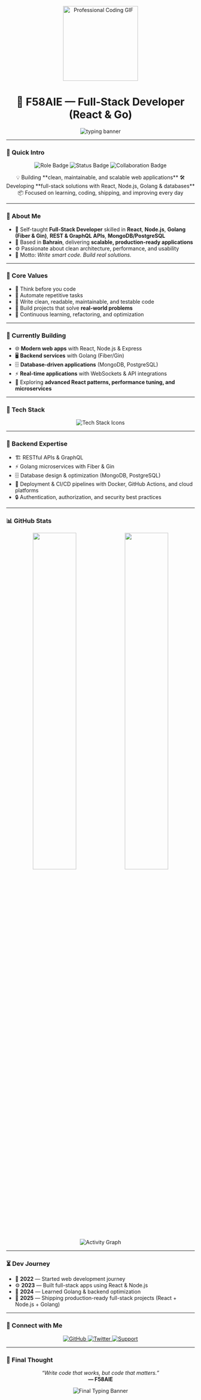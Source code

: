 <p align="center">
  <img src="https://media.giphy.com/media/3o7TKP6S3j5aZqgF5C/giphy.gif" alt="Professional Coding GIF" width="200"/>
</p>

<h1 align="center">
  🚀 F58AIE — Full-Stack Developer (React & Go)
</h1>

<p align="center">
  <img src="https://readme-typing-svg.demolab.com/?lines=Self-Taught+Full-Stack+Developer;React,+Node.js+%26+Golang;Building+Scalable+Web+Apps&center=true&width=800&height=45&color=00ffcc&vCenter=true" alt="typing banner" />
</p>

---

### 📌 Quick Intro

<p align="center">
  <img src="https://img.shields.io/badge/Role-Full--Stack%20Developer-2f74c0?style=for-the-badge&logo=react&logoColor=white" alt="Role Badge" />
  <img src="https://img.shields.io/badge/Status-Self--Taught-2ca02c?style=for-the-badge&logo=bookstack&logoColor=white" alt="Status Badge" />
  <img src="https://img.shields.io/badge/Collaboration-Open%20to%20Work-1f77b4?style=for-the-badge&logo=handshake&logoColor=white" alt="Collaboration Badge" />
</p>

<p align="center">
  💡 Building **clean, maintainable, and scalable web applications**  
  🛠️ Developing **full-stack solutions with React, Node.js, Golang & databases**  
  📦 Focused on learning, coding, shipping, and improving every day
</p>

---

### 🧠 About Me

- 🧬 Self-taught **Full-Stack Developer** skilled in **React**, **Node.js**, **Golang (Fiber & Gin)**, **REST & GraphQL APIs**, **MongoDB/PostgreSQL**  
- 📍 Based in **Bahrain**, delivering **scalable, production-ready applications**  
- ⚙️ Passionate about clean architecture, performance, and usability  
- 🎯 Motto: *Write smart code. Build real solutions.*

---

### 🧩 Core Values

- 🧠 Think before you code  
- 🔁 Automate repetitive tasks  
- 📐 Write clean, readable, maintainable, and testable code  
- 🚀 Build projects that solve **real-world problems**  
- 🧭 Continuous learning, refactoring, and optimization

---

### 🚧 Currently Building

- 🌐 **Modern web apps** with React, Node.js & Express  
- 🖥️ **Backend services** with Golang (Fiber/Gin)  
- 🗄️ **Database-driven applications** (MongoDB, PostgreSQL)  
- ⚡ **Real-time applications** with WebSockets & API integrations  
- 🧪 Exploring **advanced React patterns, performance tuning, and microservices**

---

### 🧰 Tech Stack

<p align="center">
  <img src="https://skillicons.dev/icons?i=react,nodejs,go,js,ts,html,css,tailwind,git,github,docker,mongodb,postgres,graphql" alt="Tech Stack Icons" />
</p>

---

### 🔧 Backend Expertise

- 🏗️ RESTful APIs & GraphQL  
- ⚡ Golang microservices with Fiber & Gin  
- 🗄️ Database design & optimization (MongoDB, PostgreSQL)  
- 🚀 Deployment & CI/CD pipelines with Docker, GitHub Actions, and cloud platforms  
- 🔒 Authentication, authorization, and security best practices

---

### 📊 GitHub Stats

<p align="center">
  <img src="https://github-readme-stats.vercel.app/api?username=F58AIE&show_icons=true&theme=tokyonight&hide_border=true" width="48%" />
  <img src="https://streak-stats.demolab.com?user=F58AIE&theme=tokyonight&hide_border=true" width="48%" />
</p>

<p align="center">
  <img src="https://github-readme-activity-graph.vercel.app/graph?username=F58AIE&theme=react-dark&hide_border=true" alt="Activity Graph" />
</p>

---

### ⏳ Dev Journey

- 🧠 **2022** — Started web development journey  
- ⚙️ **2023** — Built full-stack apps using React & Node.js  
- 🧪 **2024** — Learned Golang & backend optimization  
- 🚀 **2025** — Shipping production-ready full-stack projects (React + Node.js + Golang)

---

### 🔗 Connect with Me

<p align="center">
  <a href="https://github.com/F58AIE" target="_blank">
    <img src="https://img.shields.io/badge/GitHub-F58AIE-181717?style=for-the-badge&logo=github" alt="GitHub" />
  </a>
  <a href="https://twitter.com/F58AIE" target="_blank">
    <img src="https://img.shields.io/badge/Twitter-@F58AIE-1DA1F2?style=for-the-badge&logo=twitter&logoColor=white" alt="Twitter" />
  </a>
  <a href="https://www.buymeacoffee.com/f58aie" target="_blank">
    <img src="https://img.shields.io/badge/Support-F58AIE-yellow?style=for-the-badge&logo=buy-me-a-coffee&logoColor=black" alt="Support" />
  </a>
</p>

---

### 🔮 Final Thought

<p align="center">
  <i>“Write code that works, but code that matters.”</i><br />
  <b>— F58AIE</b>
</p>

<p align="center">
  <img src="https://readme-typing-svg.demolab.com/?font=Fira+Code&size=18&pause=1000&color=58FFD4&center=true&vCenter=true&width=700&lines=Learning+React+%26+Golang...;Building+the+Web+of+Tomorrow." alt="Final Typing Banner" />
</p>
